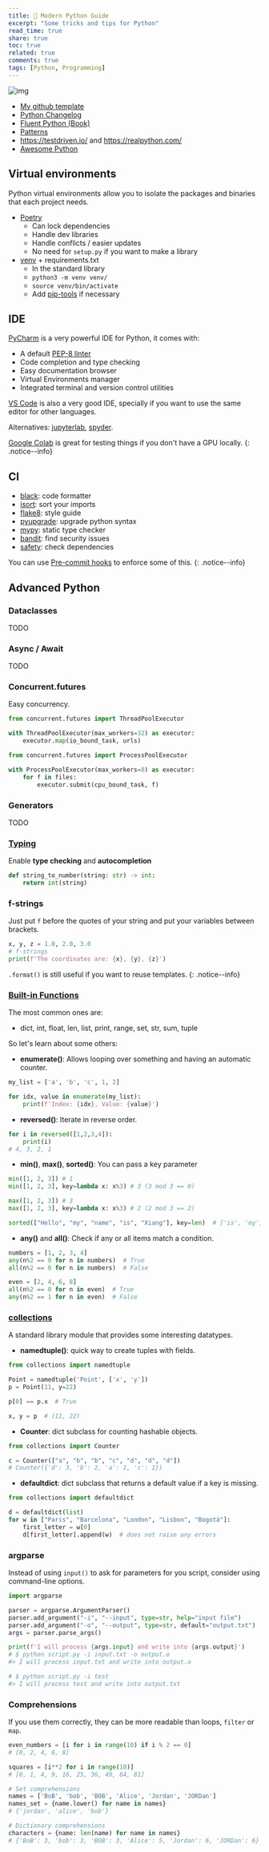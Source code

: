 ```yaml
---
title: 🐍 Modern Python Guide
excerpt: "Some tricks and tips for Python"
read_time: true
share: true
toc: true
related: true
comments: true
tags: [Python, Programming]
---
```


![img](https://cdn-images-1.medium.com/max/1600/1*ZXixptvL4rzkx3EDuj38xw.jpeg)

- [My github template](https://github.com/stradivari96/modern-python-template)
- [Python Changelog](https://docs.python.org/3/whatsnew/index.html)
- [Fluent Python (Book)](https://www.oreilly.com/library/view/fluent-python-2nd/9781492056348/)
- [Patterns](https://github.com/faif/python-patterns)
- https://testdriven.io/ and https://realpython.com/
- [Awesome Python](https://github.com/vinta/awesome-python)

## Virtual environments

Python virtual environments allow you to isolate the packages and binaries that each project needs.

- [Poetry](https://python-poetry.org/)
  - Can lock dependencies
  - Handle dev libraries
  - Handle conflicts / easier updates
  - No need for `setup.py` if you want to make a library
- [venv](https://docs.python.org/3/library/venv.html) + requirements.txt
  - In the standard library
  - `python3 -m venv venv/`
  - `source venv/bin/activate`
  - Add [pip-tools](https://github.com/jazzband/pip-tools) if necessary

## IDE

[PyCharm](https://www.jetbrains.com/pycharm/) is a very powerful IDE for Python, it comes with:

- A default [PEP-8 linter](https://www.python.org/dev/peps/pep-0008/)
- Code completion and type checking
- Easy documentation browser
- Virtual Environments manager
- Integrated terminal and version control utilities

[VS Code](https://code.visualstudio.com/) is also a very good IDE, specially if you want to use the same editor for other languages.

Alternatives: [jupyterlab](https://jupyterlab.readthedocs.io/en/stable/), [spyder](https://www.spyder-ide.org/).

[Google Colab](https://research.google.com/colaboratory/) is great for testing things if you don't have a GPU locally.
{: .notice--info}

## CI

- [black](https://black.readthedocs.io/en/stable/index.html): code formatter
- [isort](https://pycqa.github.io/isort/): sort your imports
- [flake8](https://flake8.pycqa.org/en/latest/index.html): style guide
- [pyupgrade](https://github.com/asottile/pyupgrade): upgrade python syntax
- [mypy](http://www.mypy-lang.org/): static type checker
- [bandit](https://bandit.readthedocs.io/en/latest/): find security issues
- [safety](https://pyup.io/safety/): check dependencies

You can use [Pre-commit hooks](https://pre-commit.com/) to enforce some of this.
{: .notice--info}

## Advanced Python

### Dataclasses

TODO

### Async / Await

TODO

### Concurrent.futures

Easy concurrency.

```python
from concurrent.futures import ThreadPoolExecutor

with ThreadPoolExecutor(max_workers=32) as executor:
    executor.map(io_bound_task, urls)
```

```python
from concurrent.futures import ProcessPoolExecutor

with ProcessPoolExecutor(max_workers=8) as executor:
    for f in files:
        executor.submit(cpu_bound_task, f)
```

### Generators

TODO

### [Typing](https://docs.python.org/3/library/typing.html)

Enable **type checking** and **autocompletion**

```python
def string_to_number(string: str) -> int:
    return int(string)
```

### f-strings

Just put `f` before the quotes of your string and put your variables between brackets.

```python
x, y, z = 1.0, 2.0, 3.0
# f-strings
print(f'The coordinates are: {x}, {y}, {z}')
```

`.format()` is still useful if you want to reuse templates.
{: .notice--info}

### [Built-in Functions](https://docs.python.org/3/library/functions.html)

The most common ones are:

- dict, int, float, len, list, print, range, set, str, sum, tuple

So let's learn about some others:

- **enumerate()**: Allows looping over something and having an automatic counter.

```python
my_list = ['a', 'b', 'c', 1, 2]

for idx, value in enumerate(my_list):
    print(f'Index: {idx}, Value: {value}')
```

- **reversed()**: Iterate in reverse order.

```python
for i in reversed([1,2,3,4]):
    print(i)
# 4, 3, 2, 1
```

- **min()**, **max()**, **sorted()**: You can pass a key parameter

```python
min([1, 2, 3]) # 1
min([1, 2, 3], key=lambda x: x%3) # 3 (3 mod 3 == 0)

max([1, 2, 3]) # 3
max([1, 2, 3], key=lambda x: x%3) # 2 (2 mod 3 == 2)

sorted(["Hello", "my", "name", "is", "Xiang"], key=len)  # ['is', 'my', 'name', 'Hello', 'Xiang']
```

- **any()** and **all()**: Check if any or all items match a condition.

```python
numbers = [1, 2, 3, 4]
any(n%2 == 0 for n in numbers)  # True
all(n%2 == 0 for n in numbers)  # False

even = [2, 4, 6, 8]
all(n%2 == 0 for n in even)  # True
any(n%2 == 1 for n in even)  # False
```

### [collections](https://docs.python.org/3/library/collections.html)

A standard library module that provides some interesting datatypes.

- **namedtuple()**: quick way to create tuples with fields.

```python
from collections import namedtuple

Point = namedtuple('Point', ['x', 'y'])
p = Point(11, y=22)

p[0] == p.x  # True

x, y = p  # (11, 22)
```

- **Counter**: dict subclass for counting hashable objects.

```python
from collections import Counter

c = Counter(["a", "b", "b", "c", "d", "d", "d"])
# Counter({'d': 3, 'b': 2, 'a': 1, 'c': 1})
```

- **defaultdict**: dict subclass that returns a default value if a key is missing.

```python
from collections import defaultdict

d = defaultdict(list)
for w in ["Paris", "Barcelona", "London", "Lisbon", "Bogotá"]:
    first_letter = w[0]
    d[first_letter].append(w)  # does not raise any errors
```

### argparse

Instead of using `input()` to ask for parameters for you script, consider using command-line options.

```python
import argparse

parser = argparse.ArgumentParser()
parser.add_argument("-i", "--input", type=str, help="input file")
parser.add_argument("-o", "--output", type=str, default="output.txt")
args = parser.parse_args()

print(f'I will process {args.input} and write into {args.output}')
# $ python script.py -i input.txt -o output.o
#> I will process input.txt and write into output.o

# $ python script.py -i test
#> I will process test and write into output.txt
```

### Comprehensions

If you use them correctly, they can be more readable than loops, `filter` or `map`.

```python
even_numbers = [i for i in range(10) if i % 2 == 0]
# [0, 2, 4, 6, 8]

squares = [i**2 for i in range(10)]
# [0, 1, 4, 9, 16, 25, 36, 49, 64, 81]

# Set comprehensions
names = ['BoB', 'bob', 'BOB', 'Alice', 'Jordan', 'JORDan']
names_set = {name.lower() for name in names}
# {'jordan', 'alice', 'bob'}

# Dictionary comprehensions
characters = {name: len(name) for name in names}
# {'BoB': 3, 'bob': 3, 'BOB': 3, 'Alice': 5, 'Jordan': 6, 'JORDan': 6}
```
